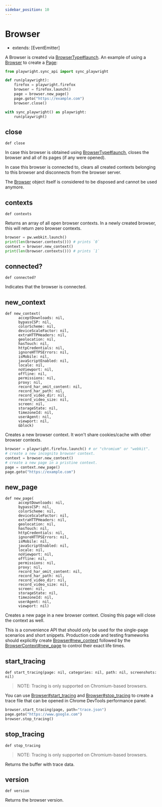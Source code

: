 ```yaml
---
sidebar_position: 10
---
```


# Browser

- extends: [EventEmitter]

A Browser is created via [BrowserType#launch](./browser_type#launch). An example of using a [Browser](./browser) to create a [Page](./page):

```python sync title=example_b8acc529feb6c35ab828780a127d7bf2c079dc7f2847ef251c4c1a33b4197bf9.py
from playwright.sync_api import sync_playwright

def run(playwright):
    firefox = playwright.firefox
    browser = firefox.launch()
    page = browser.new_page()
    page.goto("https://example.com")
    browser.close()

with sync_playwright() as playwright:
    run(playwright)

```



## close

```
def close
```

In case this browser is obtained using [BrowserType#launch](./browser_type#launch), closes the browser and all of its pages (if any
were opened).

In case this browser is connected to, clears all created contexts belonging to this browser and disconnects from the
browser server.

The [Browser](./browser) object itself is considered to be disposed and cannot be used anymore.

## contexts

```
def contexts
```

Returns an array of all open browser contexts. In a newly created browser, this will return zero browser contexts.

```python sync title=example_7f9edd4a42641957d48081449ceb3c54829485d152db1cc82a82f1f21191b90c.py
browser = pw.webkit.launch()
print(len(browser.contexts())) # prints `0`
context = browser.new_context()
print(len(browser.contexts())) # prints `1`

```



## connected?

```
def connected?
```

Indicates that the browser is connected.

## new_context

```
def new_context(
      acceptDownloads: nil,
      bypassCSP: nil,
      colorScheme: nil,
      deviceScaleFactor: nil,
      extraHTTPHeaders: nil,
      geolocation: nil,
      hasTouch: nil,
      httpCredentials: nil,
      ignoreHTTPSErrors: nil,
      isMobile: nil,
      javaScriptEnabled: nil,
      locale: nil,
      noViewport: nil,
      offline: nil,
      permissions: nil,
      proxy: nil,
      record_har_omit_content: nil,
      record_har_path: nil,
      record_video_dir: nil,
      record_video_size: nil,
      screen: nil,
      storageState: nil,
      timezoneId: nil,
      userAgent: nil,
      viewport: nil,
      &block)
```

Creates a new browser context. It won't share cookies/cache with other browser contexts.

```python sync title=example_3661a62dd097b41417b066df731db5f80905ccb40be870c04c44980ee7425f56.py
browser = playwright.firefox.launch() # or "chromium" or "webkit".
# create a new incognito browser context.
context = browser.new_context()
# create a new page in a pristine context.
page = context.new_page()
page.goto("https://example.com")

```



## new_page

```
def new_page(
      acceptDownloads: nil,
      bypassCSP: nil,
      colorScheme: nil,
      deviceScaleFactor: nil,
      extraHTTPHeaders: nil,
      geolocation: nil,
      hasTouch: nil,
      httpCredentials: nil,
      ignoreHTTPSErrors: nil,
      isMobile: nil,
      javaScriptEnabled: nil,
      locale: nil,
      noViewport: nil,
      offline: nil,
      permissions: nil,
      proxy: nil,
      record_har_omit_content: nil,
      record_har_path: nil,
      record_video_dir: nil,
      record_video_size: nil,
      screen: nil,
      storageState: nil,
      timezoneId: nil,
      userAgent: nil,
      viewport: nil)
```

Creates a new page in a new browser context. Closing this page will close the context as well.

This is a convenience API that should only be used for the single-page scenarios and short snippets. Production code and
testing frameworks should explicitly create [Browser#new_context](./browser#new_context) followed by the
[BrowserContext#new_page](./browser_context#new_page) to control their exact life times.

## start_tracing

```
def start_tracing(page: nil, categories: nil, path: nil, screenshots: nil)
```

> NOTE: Tracing is only supported on Chromium-based browsers.

You can use [Browser#start_tracing](./browser#start_tracing) and [Browser#stop_tracing](./browser#stop_tracing) to create a trace file that can be
opened in Chrome DevTools performance panel.

```python sync title=example_5a1282084821fd9127ef5ca54bdda63cdff46564f3cb20e347317dee260d33b3.py
browser.start_tracing(page, path="trace.json")
page.goto("https://www.google.com")
browser.stop_tracing()

```


## stop_tracing

```
def stop_tracing
```

> NOTE: Tracing is only supported on Chromium-based browsers.

Returns the buffer with trace data.

## version

```
def version
```

Returns the browser version.
